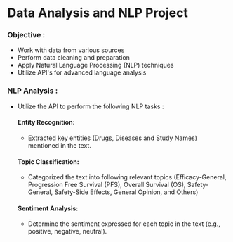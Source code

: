# Data Analysis and NLP Project
### Objective :
- Work with data from various sources
- Perform data cleaning and preparation
- Apply Natural Language Processing (NLP) techniques
- Utilize API's for advanced language analysis
### NLP Analysis :
- Utilize the API to perform the following NLP tasks :
  #### Entity Recognition:
  - Extracted key entities (Drugs, Diseases and Study Names) mentioned in the text.
  #### Topic Classification:
  - Categorized the text into following relevant topics (Efficacy-General, Progression Free Survival (PFS), Overall Survival (OS), Safety-General, Safety-Side Effects, General Opinion, and Others)
  #### Sentiment Analysis:
  - Determine the sentiment expressed for each topic in the text (e.g., positive, negative, neutral).

